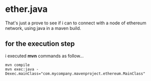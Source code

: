 # ether.java
That's just a prove to see if i can to connect with a node of ethereum network, using java in a maven build.

## for the execution step
i executed **mvn** commands as follow...
```
mvn compile
mvn exec:java -Dexec.mainClass="com.mycompany.mavenproject.ethereum.MainClass"
```

